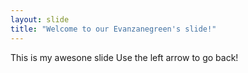 ```yaml
---
layout: slide
title: "Welcome to our Evanzanegreen's slide!"
---
```

This is my awesone slide
Use the left arrow to go back!
